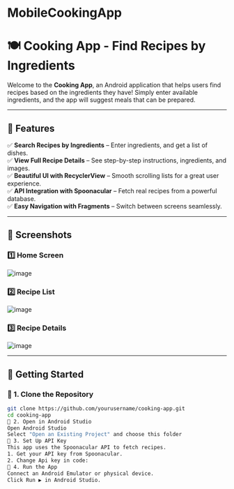 # MobileCookingApp
# 🍽️ Cooking App - Find Recipes by Ingredients

Welcome to the **Cooking App**, an Android application that helps users find recipes based on the ingredients they have! Simply enter available ingredients, and the app will suggest meals that can be prepared.

---

## 📌 Features

✅ **Search Recipes by Ingredients** – Enter ingredients, and get a list of dishes.  
✅ **View Full Recipe Details** – See step-by-step instructions, ingredients, and images.  
✅ **Beautiful UI with RecyclerView** – Smooth scrolling lists for a great user experience.  
✅ **API Integration with Spoonacular** – Fetch real recipes from a powerful database.  
✅ **Easy Navigation with Fragments** – Switch between screens seamlessly.  

---

## 📸 Screenshots

### **1️⃣ Home Screen**
![image](https://github.com/user-attachments/assets/a3d21ce3-abe4-4b22-92a7-b4eb2d17a0cb)

### **2️⃣ Recipe List**
![image](https://github.com/user-attachments/assets/f24028ae-3df0-4a57-85bc-82d05c255379)


### **3️⃣ Recipe Details**
![image](https://github.com/user-attachments/assets/fab6cbd3-84b7-48cf-a24a-eee4d51ff931)


---

## 🚀 Getting Started

### 🔹 1. Clone the Repository
```sh
git clone https://github.com/yourusername/cooking-app.git
cd cooking-app
🔹 2. Open in Android Studio
Open Android Studio
Select "Open an Existing Project" and choose this folder
🔹 3. Set Up API Key
This app uses the Spoonacular API to fetch recipes.
1. Get your API key from Spoonacular.
2. Change Api key in code:
🔹 4. Run the App
Connect an Android Emulator or physical device.
Click Run ▶️ in Android Studio.

